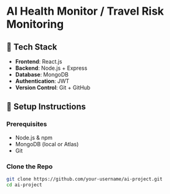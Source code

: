 # AI Health Monitor / Travel Risk Monitoring

## 🧰 Tech Stack
- **Frontend**: React.js
- **Backend**: Node.js + Express
- **Database**: MongoDB
- **Authentication**: JWT
- **Version Control**: Git + GitHub

## 🚀 Setup Instructions

### Prerequisites
- Node.js & npm
- MongoDB (local or Atlas)
- Git

### Clone the Repo
```bash
git clone https://github.com/your-username/ai-project.git
cd ai-project
